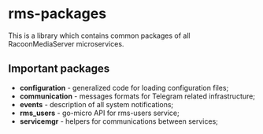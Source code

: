 # rms-packages

This is a library which contains common packages of all RacoonMediaServer microservices.

## Important packages

* **configuration** - generalized code for loading configuration files;
* **communication** - messages formats for Telegram related infrastructure;
* **events** - description of all system notifications;
* **rms_users** - go-micro API for rms-users service; 
* **servicemgr** - helpers for communications between services;